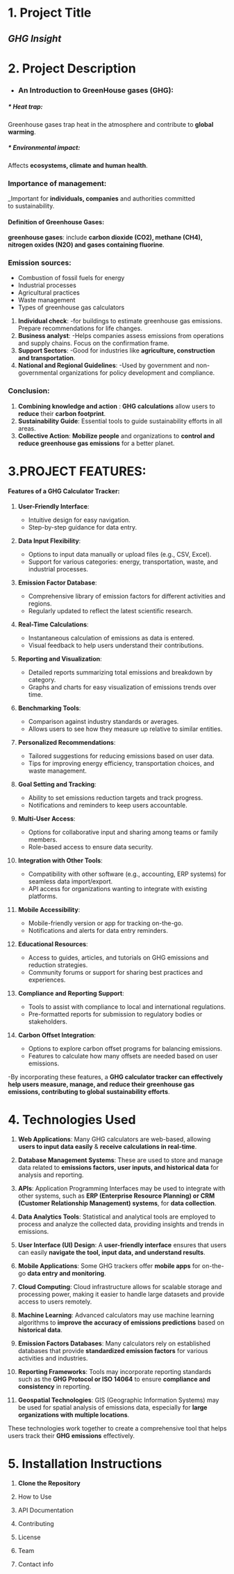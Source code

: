 # 1. Project Title 
## *GHG Insight*   
# 2. Project Description 
- ###    An Introduction to GreenHouse gases (GHG):
 ##### * *Heat trap*:  
   Greenhouse gases trap heat in the atmosphere and contribute to **global warming**.
 #####  * *Environmental impact*: 
   Affects **ecosystems, climate and human health**.
### Importance of management: 
_Important for **individuals, companies** and authorities committed to sustainability.
#### Definition of Greenhouse Gases:
**greenhouse gases**: include **carbon dioxide (CO2), methane (CH4), nitrogen oxides (N2O) and gases containing fluorine**.
### Emission sources:
 - Combustion of fossil fuels for energy
 - Industrial processes
 - Agricultural practices
 - Waste management
 - Types of greenhouse gas calculators
1. **Individual check**:
-for buildings to estimate greenhouse gas emissions.
Prepare recommendations for life changes.
2. **Business analyst**:
-Helps companies assess emissions from operations and supply chains.
Focus on the confirmation frame.
3. **Support Sectors**:
-Good for industries like **agriculture, construction and transportation**.
4. **National and Regional Guidelines**:
-Used by government and non-governmental organizations for policy development and compliance.
### Conclusion:
1. **Combining knowledge and action** :  **GHG calculations** allow users to **reduce** their **carbon footprint**.
2. **Sustainability Guide**:  Essential tools to guide sustainability efforts in all areas.
3. **Collective Action**:  **Mobilize people** and organizations to **control and reduce greenhouse gas emissions** for a better planet.
# 3.PROJECT FEATURES:
#### Features of a GHG Calculator Tracker:
1. **User-Friendly Interface**:
   - Intuitive design for easy navigation.
   - Step-by-step guidance for data entry.

2. **Data Input Flexibility**:
   - Options to input data manually or upload files (e.g., CSV, Excel).
   - Support for various categories: energy, transportation, waste, and industrial processes.

3. **Emission Factor Database**:
   - Comprehensive library of emission factors for different activities and regions.
   - Regularly updated to reflect the latest scientific research.

4. **Real-Time Calculations**:
   - Instantaneous calculation of emissions as data is entered.
   - Visual feedback to help users understand their contributions.

5. **Reporting and Visualization**:
   - Detailed reports summarizing total emissions and breakdown by category.
   - Graphs and charts for easy visualization of emissions trends over time.

6. **Benchmarking Tools**:
   - Comparison against industry standards or averages.
   - Allows users to see how they measure up relative to similar entities.

7. **Personalized Recommendations**:
   - Tailored suggestions for reducing emissions based on user data.
   - Tips for improving energy efficiency, transportation choices, and waste management.

8. **Goal Setting and Tracking**:
   - Ability to set emissions reduction targets and track progress.
   - Notifications and reminders to keep users accountable.

9. **Multi-User Access**:
   - Options for collaborative input and sharing among teams or family members.
   - Role-based access to ensure data security.

10. **Integration with Other Tools**:
    - Compatibility with other software (e.g., accounting, ERP systems) for seamless data import/export.
    - API access for organizations wanting to integrate with existing platforms.

11. **Mobile Accessibility**:
    - Mobile-friendly version or app for tracking on-the-go.
    - Notifications and alerts for data entry reminders.

12. **Educational Resources**:
    - Access to guides, articles, and tutorials on GHG emissions and reduction strategies.
    - Community forums or support for sharing best practices and experiences.

13. **Compliance and Reporting Support**:
    - Tools to assist with compliance to local and international regulations.
    - Pre-formatted reports for submission to regulatory bodies or stakeholders.

14. **Carbon Offset Integration**:
    - Options to explore carbon offset programs for balancing emissions.
    - Features to calculate how many offsets are needed based on user emissions.

-By incorporating these features, a **GHG calculator tracker can effectively help users measure, manage, and reduce their greenhouse gas emissions, contributing to global sustainability efforts**.
# 4. Technologies Used
1. **Web Applications**: Many GHG calculators are web-based, allowing **users to input data easily** & **receive calculations in real-time**.

2. **Database Management Systems**: These are used to store and manage data related to **emissions factors, user inputs, and historical data** for analysis and reporting.

3.  **APIs**: Application Programming Interfaces may be used to integrate with other systems, such as **ERP (Enterprise Resource Planning) or CRM (Customer Relationship Management) systems**, for **data collection**.

4. **Data Analytics Tools**: Statistical and analytical tools are employed to process and analyze the collected data, providing insights and trends in emissions.

5. **User Interface (UI) Design**: A **user-friendly interface** ensures that users can easily **navigate the tool, input data, and understand results**.

6. **Mobile Applications**: Some GHG trackers offer **mobile apps** for on-the-go **data entry and monitoring**.

7. **Cloud Computing**: Cloud infrastructure allows for scalable storage and processing power, making it easier to handle large datasets and provide access to users remotely.

8. **Machine Learning**: Advanced calculators may use machine learning algorithms to **improve the accuracy of emissions predictions** based on **historical data**.

9. **Emission Factors Databases**: Many calculators rely on established databases that provide **standardized emission factors** for various activities and industries.

10.  **Reporting Frameworks**: Tools may incorporate reporting standards such as the **GHG Protocol or ISO 14064** to ensure **compliance and consistency** in reporting.

11. **Geospatial Technologies**: GIS (Geographic Information Systems) may be used for spatial analysis of emissions data, especially for **large organizations with multiple locations**.

These technologies work together to create a comprehensive tool that helps users track their **GHG emissions** effectively.
# 5. Installation Instructions
1. **Clone the Repository**

6. How to Use
7. API Documentation
8. Contributing
9. License
10. Team
11. Contact info
